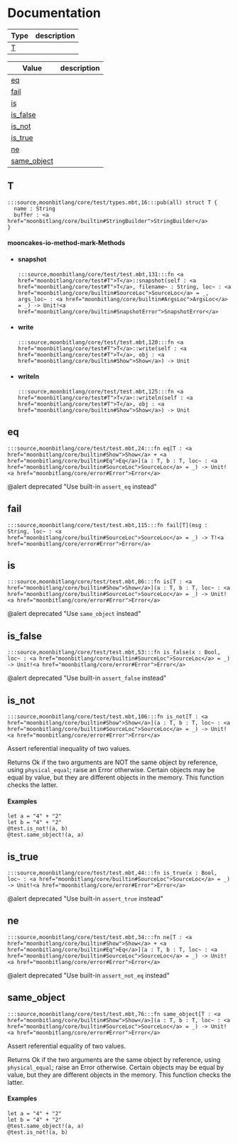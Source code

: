 # Documentation
|Type|description|
|---|---|
|[T](#T)||

|Value|description|
|---|---|
|[eq](#eq)||
|[fail](#fail)||
|[is](#is)||
|[is\_false](#is_false)||
|[is\_not](#is_not)||
|[is\_true](#is_true)||
|[ne](#ne)||
|[same\_object](#same_object)||

## T

```moonbit
:::source,moonbitlang/core/test/types.mbt,16:::pub(all) struct T {
  name : String
  buffer : <a href="moonbitlang/core/builtin#StringBuilder">StringBuilder</a>
}
```


#### mooncakes-io-method-mark-Methods
- #### snapshot
  ```moonbit
  :::source,moonbitlang/core/test/test.mbt,131:::fn <a href="moonbitlang/core/test#T">T</a>::snapshot(self : <a href="moonbitlang/core/test#T">T</a>, filename~ : String, loc~ : <a href="moonbitlang/core/builtin#SourceLoc">SourceLoc</a> = _, args_loc~ : <a href="moonbitlang/core/builtin#ArgsLoc">ArgsLoc</a> = _) -> Unit!<a href="moonbitlang/core/builtin#SnapshotError">SnapshotError</a>
  ```
  > 
- #### write
  ```moonbit
  :::source,moonbitlang/core/test/test.mbt,120:::fn <a href="moonbitlang/core/test#T">T</a>::write(self : <a href="moonbitlang/core/test#T">T</a>, obj : <a href="moonbitlang/core/builtin#Show">Show</a>) -> Unit
  ```
  > 
- #### writeln
  ```moonbit
  :::source,moonbitlang/core/test/test.mbt,125:::fn <a href="moonbitlang/core/test#T">T</a>::writeln(self : <a href="moonbitlang/core/test#T">T</a>, obj : <a href="moonbitlang/core/builtin#Show">Show</a>) -> Unit
  ```
  > 

## eq

```moonbit
:::source,moonbitlang/core/test/test.mbt,24:::fn eq[T : <a href="moonbitlang/core/builtin#Show">Show</a> + <a href="moonbitlang/core/builtin#Eq">Eq</a>](a : T, b : T, loc~ : <a href="moonbitlang/core/builtin#SourceLoc">SourceLoc</a> = _) -> Unit!<a href="moonbitlang/core/error#Error">Error</a>
```

 @alert deprecated "Use built-in `assert_eq` instead"

## fail

```moonbit
:::source,moonbitlang/core/test/test.mbt,115:::fn fail[T](msg : String, loc~ : <a href="moonbitlang/core/builtin#SourceLoc">SourceLoc</a> = _) -> T!<a href="moonbitlang/core/error#Error">Error</a>
```


## is

```moonbit
:::source,moonbitlang/core/test/test.mbt,86:::fn is[T : <a href="moonbitlang/core/builtin#Show">Show</a>](a : T, b : T, loc~ : <a href="moonbitlang/core/builtin#SourceLoc">SourceLoc</a> = _) -> Unit!<a href="moonbitlang/core/error#Error">Error</a>
```

 @alert deprecated "Use `same_object` instead"

## is\_false

```moonbit
:::source,moonbitlang/core/test/test.mbt,53:::fn is_false(x : Bool, loc~ : <a href="moonbitlang/core/builtin#SourceLoc">SourceLoc</a> = _) -> Unit!<a href="moonbitlang/core/error#Error">Error</a>
```

 @alert deprecated "Use built-in `assert_false` instead"

## is\_not

```moonbit
:::source,moonbitlang/core/test/test.mbt,106:::fn is_not[T : <a href="moonbitlang/core/builtin#Show">Show</a>](a : T, b : T, loc~ : <a href="moonbitlang/core/builtin#SourceLoc">SourceLoc</a> = _) -> Unit!<a href="moonbitlang/core/error#Error">Error</a>
```

 Assert referential inequality of two values.

 Returns Ok if the two arguments are NOT the same object by reference, using
`physical_equal`; raise an Error otherwise. Certain objects may be equal
by value, but they are different objects in the memory. This function
checks the latter.

 #### Examples

 ```
 let a = "4" + "2"
 let b = "4" + "2"
 @test.is_not!(a, b)
 @test.same_object!(a, a)
 ```

## is\_true

```moonbit
:::source,moonbitlang/core/test/test.mbt,44:::fn is_true(x : Bool, loc~ : <a href="moonbitlang/core/builtin#SourceLoc">SourceLoc</a> = _) -> Unit!<a href="moonbitlang/core/error#Error">Error</a>
```

 @alert deprecated "Use built-in `assert_true` instead"

## ne

```moonbit
:::source,moonbitlang/core/test/test.mbt,34:::fn ne[T : <a href="moonbitlang/core/builtin#Show">Show</a> + <a href="moonbitlang/core/builtin#Eq">Eq</a>](a : T, b : T, loc~ : <a href="moonbitlang/core/builtin#SourceLoc">SourceLoc</a> = _) -> Unit!<a href="moonbitlang/core/error#Error">Error</a>
```

 @alert deprecated "Use built-in `assert_not_eq` instead"

## same\_object

```moonbit
:::source,moonbitlang/core/test/test.mbt,76:::fn same_object[T : <a href="moonbitlang/core/builtin#Show">Show</a>](a : T, b : T, loc~ : <a href="moonbitlang/core/builtin#SourceLoc">SourceLoc</a> = _) -> Unit!<a href="moonbitlang/core/error#Error">Error</a>
```

 Assert referential equality of two values.

 Returns Ok if the two arguments are the same object by reference, using
`physical_equal`; raise an Error otherwise. Certain objects may be equal by
value, but they are different objects in the memory. This function checks
the latter.

 #### Examples

 ```
 let a = "4" + "2"
 let b = "4" + "2"
 @test.same_object!(a, a)
 @test.is_not!(a, b)
 ```
